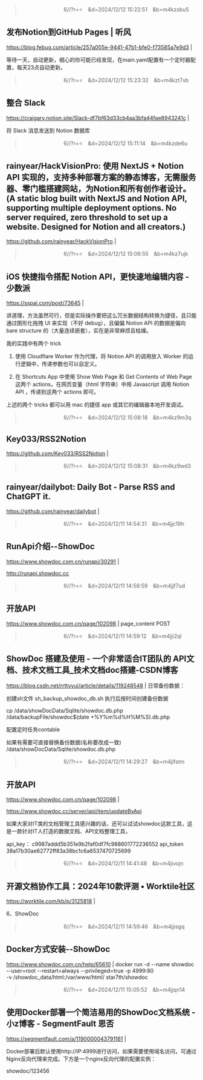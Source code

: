 
>　　　　　　　　6//?r=⭐　&d=2024/12/12 15:22:51　&b=m4kzsbu5
## 发布Notion到GitHub Pages | 听风
https://blog.febug.com/article/257a005e-9441-47b1-bfe0-f73585a7e9d3
|

等待一天，自动更新，细心的你可能已经发现，在main.yaml配置有一个定时器配置，每天23点自动更新。

>　　　　　　　　6//?r=⭐　&d=2024/12/12 15:23:32　&b=m4kzt7xb
## 整合 Slack
https://craigary.notion.site/Slack-df7bf63d33cb4aa3bfa44fae8943241c
|

将 Slack 消息发送到 Notion 数据库

>　　　　　　　　6//?r=⭐　&d=2024/12/12 15:11:14　&b=m4kzde6u
## rainyear/HackVisionPro: 使用 NextJS + Notion API 实现的，支持多种部署方案的静态博客，无需服务器、零门槛搭建网站，为Notion和所有创作者设计。 (A static blog built with NextJS and Notion API, supporting multiple deployment options. No server required, zero threshold to set up a website. Designed for Notion and all creators.)
https://github.com/rainyear/HackVisionPro
|

>　　　　　　　　6//?r=⭐　&d=2024/12/12 15:06:55　&b=m4kz7ujk
## iOS 快捷指令搭配 Notion API，更快速地编辑内容 - 少数派
https://sspai.com/post/73645
|

讲道理，方法虽然可行，但是实际操作要把这么冗长数据结构转换为捷径，且只能通过图形化拖拽 UI 来实现（不好 debug），且偏偏 Notion API 的数据是偏向 bare structure 的（大量连续嵌套），实在是非常麻烦且枯燥。

我的实践中有两个 trick

1. 使用 Cloudflare Worker 作为代理，将 Notion API 的调用放入 Worker 的运行逻辑中，传递参数也可以自定义。

2. 在 Shortcuts App 中使用 Show Web Page 和 Get Contents of Web Page 这两个 actions，在网页变量（html 字符串）中用 Javascript 调用 Notion API ，传递到这两个 actions 即可。

上述的两个 tricks 都可以用 mac 的捷径 app 或其它的编辑器本地开发调试。

>　　　　　　　　6//?r=⭐　&d=2024/12/12 15:08:18　&b=m4kz9m3q
## Key033/RSS2Notion
https://github.com/Key033/RSS2Notion
|

>　　　　　　　　6//?r=⭐　&d=2024/12/12 15:08:31　&b=m4kz9wd3
## rainyear/dailybot: Daily Bot - Parse RSS and ChatGPT it.
https://github.com/rainyear/dailybot
|

>　　　　　　　　6//?r=⭐　&d=2024/12/11 14:54:31　&b=m4jjc19h
## RunApi介绍--ShowDoc
https://www.showdoc.com.cn/runapi/30291
|

http://runapi.showdoc.cc

>　　　　　　　　6//?r=⭐　&d=2024/12/11 14:56:59　&b=m4jjf7ud
## 开放API
https://www.showdoc.com.cn/page/102098
|
page_content
POST

>　　　　　　　　6//?r=⭐　&d=2024/12/11 14:59:12　&b=m4jji2ql
## ShowDoc 搭建及使用 - 一个非常适合IT团队的 API文档、技术文档工具_技术文档doc搭建-CSDN博客
https://blog.csdn.net/rrttyyui/article/details/119248548
|
日常备份数据：

创建sh文件 sh_backup_showdoc_db.sh 执行后按时间创建备份数据

cp /data/showDocData/Sqlite/showdoc.db.php /data/backupFile/showdoc$(date +%Y%m%d%H%M%S).db.php

配置定时任务contable

如果有需要可直接替换备份数据(名称要改成一致)
/data/showDocData/Sqlite/showdoc.db.php

>　　　　　　　　6//?r=⭐　&d=2024/12/11 14:29:27　&b=m4jifstm
## 开放API
https://www.showdoc.com.cn/page/102098
|

https://www.showdoc.cc/server/api/item/updateByApi

如果大家对IT类的文档管理工具感兴趣的话，还可以试试showdoc这款工具，这是一款针对IT人打造的数据文档、API文档整理工具，

api_key：
c9987addd5b351e9b2faf0df7fc988601772236552
api_token
38a17b30ae62772ff83a38bc1c6a6537470725699

>　　　　　　　　6//?r=⭐　&d=2024/12/11 14:41:48　&b=m4jivojn
## 开源文档协作工具：2024年10款评测 • Worktile社区
https://worktile.com/kb/p/3125818
|

6、ShowDoc

>　　　　　　　　6//?r=⭐　&d=2024/12/11 14:59:46　&b=m4jjisgq
## Docker方式安装--ShowDoc
https://www.showdoc.com.cn/help/65610
|
docker run -d --name showdoc --user=root  --restart=always --privileged=true -p 4999:80 \
-v /showdoc_data/html:/var/www/html/ star7th/showdoc

>　　　　　　　　6//?r=⭐　&d=2024/12/11 15:05:52　&b=m4jjqn14
## 使用Docker部署一个简洁易用的ShowDoc文档系统 - 小z博客 - SegmentFault 思否
https://segmentfault.com/a/1190000043791161
|

Docker部署后默认使用http://IP:4999进行访问，如果需要使用域名访问，可通过Nginx反向代理来完成。下方是一个nginx反向代理的配置实例：

showdoc/123456
